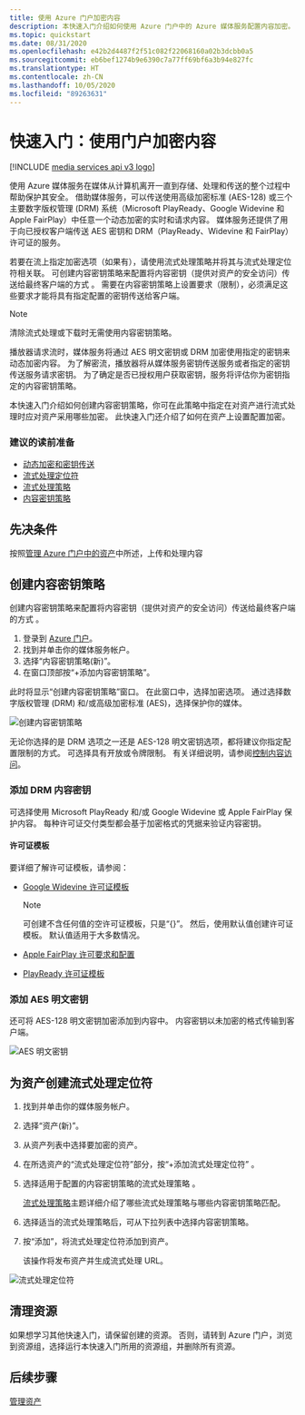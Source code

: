 ```yaml
---
title: 使用 Azure 门户加密内容
description: 本快速入门介绍如何使用 Azure 门户中的 Azure 媒体服务配置内容加密。
ms.topic: quickstart
ms.date: 08/31/2020
ms.openlocfilehash: e42b2d4487f2f51c082f22068160a02b3dcbb0a5
ms.sourcegitcommit: eb6bef1274b9e6390c7a77ff69bf6a3b94e827fc
ms.translationtype: HT
ms.contentlocale: zh-CN
ms.lasthandoff: 10/05/2020
ms.locfileid: "89263631"
---
```

# <a name="quickstart-use-portal-to-encrypt-content"></a>快速入门：使用门户加密内容

[!INCLUDE [media services api v3 logo](./includes/v3-hr.md)]

使用 Azure 媒体服务在媒体从计算机离开一直到存储、处理和传送的整个过程中帮助保护其安全。 借助媒体服务，可以传送使用高级加密标准 (AES-128) 或三个主要数字版权管理 (DRM) 系统（Microsoft PlayReady、Google Widevine 和 Apple FairPlay）中任意一个动态加密的实时和请求内容。 媒体服务还提供了用于向已授权客户端传送 AES 密钥和 DRM（PlayReady、Widevine 和 FairPlay）许可证的服务。 
 
若要在流上指定加密选项（如果有），请使用流式处理策略并将其与流式处理定位符相关联。 可创建内容密钥策略来配置将内容密钥（提供对资产的安全访问）传送给最终客户端的方式 。 需要在内容密钥策略上设置要求（限制），必须满足这些要求才能将具有指定配置的密钥传送给客户端。 

> [!NOTE]
> 清除流式处理或下载时无需使用内容密钥策略。

播放器请求流时，媒体服务将通过 AES 明文密钥或 DRM 加密使用指定的密钥来动态加密内容。 为了解密流，播放器将从媒体服务密钥传送服务或者指定的密钥传送服务请求密钥。 为了确定是否已授权用户获取密钥，服务将评估你为密钥指定的内容密钥策略。

本快速入门介绍如何创建内容密钥策略，你可在此策略中指定在对资产进行流式处理时应对资产采用哪些加密。 此快速入门还介绍了如何在资产上设置配置加密。

### <a name="suggested-pre-reading"></a>建议的读前准备

* [动态加密和密钥传送](content-protection-overview.md)
* [流式处理定位符](streaming-locators-concept.md)
* [流式处理策略](streaming-policy-concept.md)
* [内容密钥策略](content-key-policy-concept.md)

## <a name="prerequisites"></a>先决条件

按照[管理 Azure 门户中的资产](manage-assets-quickstart.md)中所述，上传和处理内容

## <a name="create-a-content-key-policy"></a>创建内容密钥策略

创建内容密钥策略来配置将内容密钥（提供对资产的安全访问）传送给最终客户端的方式 。

1. 登录到 [Azure 门户](https://portal.azure.com/)。
1. 找到并单击你的媒体服务帐户。
1. 选择“内容密钥策略(新)”。
1. 在窗口顶部按“+添加内容密钥策略”。 

此时将显示“创建内容密钥策略”窗口。 在此窗口中，选择加密选项。 通过选择数字版权管理 (DRM) 和/或高级加密标准 (AES)，选择保护你的媒体。  

![创建内容密钥策略](./media/encrypt-content-quickstart/create-content-key-policy.png)

无论你选择的是 DRM 选项之一还是 AES-128 明文密钥选项，都将建议你指定配置限制的方式。 可选择具有开放或令牌限制。 有关详细说明，请参阅[控制内容访问](content-protection-overview.md#controlling-content-access)。

### <a name="add-a-drm-content-key"></a>添加 DRM 内容密钥

可选择使用 Microsoft PlayReady 和/或 Google Widevine 或 Apple FairPlay 保护内容。 每种许可证交付类型都会基于加密格式的凭据来验证内容密钥。

#### <a name="license-templates"></a>许可证模板

要详细了解许可证模板，请参阅：

* [Google Widevine 许可证模板](widevine-license-template-overview.md)

    > [!NOTE]
    > 可创建不含任何值的空许可证模板，只是“{}”。 然后，使用默认值创建许可证模板。 默认值适用于大多数情况。
* [Apple FairPlay 许可要求和配置](fairplay-license-overview.md)
* [PlayReady 许可证模板](playready-license-template-overview.md)

### <a name="add-aes-clear-key"></a>添加 AES 明文密钥

还可将 AES-128 明文密钥加密添加到内容中。 内容密钥以未加密的格式传输到客户端。

![AES 明文密钥](./media/encrypt-content-quickstart/aes-clear-key-policy.png)

## <a name="create-a-streaming-locator-for-your-asset"></a>为资产创建流式处理定位符

1. 找到并单击你的媒体服务帐户。
1. 选择“资产(新)”。
1. 从资产列表中选择要加密的资产。  
1. 在所选资产的“流式处理定位符”部分，按“+添加流式处理定位符” 。 
1. 选择适用于配置的内容密钥策略的流式处理策略 。

    [流式处理策略](streaming-policy-concept.md)主题详细介绍了哪些流式处理策略与哪些内容密钥策略匹配。
1. 选择适当的流式处理策略后，可从下拉列表中选择内容密钥策略。
1. 按“添加”，将流式处理定位符添加到资产。

    该操作将发布资产并生成流式处理 URL。

![流式处理定位符](./media/encrypt-content-quickstart/multi-drm.png)

## <a name="cleanup-resources"></a>清理资源

如果想学习其他快速入门，请保留创建的资源。 否则，请转到 Azure 门户，浏览到资源组，选择运行本快速入门所用的资源组，并删除所有资源。

## <a name="next-steps"></a>后续步骤

[管理资产](manage-assets-quickstart.md)
